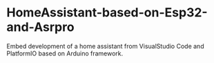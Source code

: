 # HomeAssistant-based-on-Esp32-and-Asrpro
Embed development of a home assistant from VisualStudio Code and PlatformIO based on Arduino framework.
